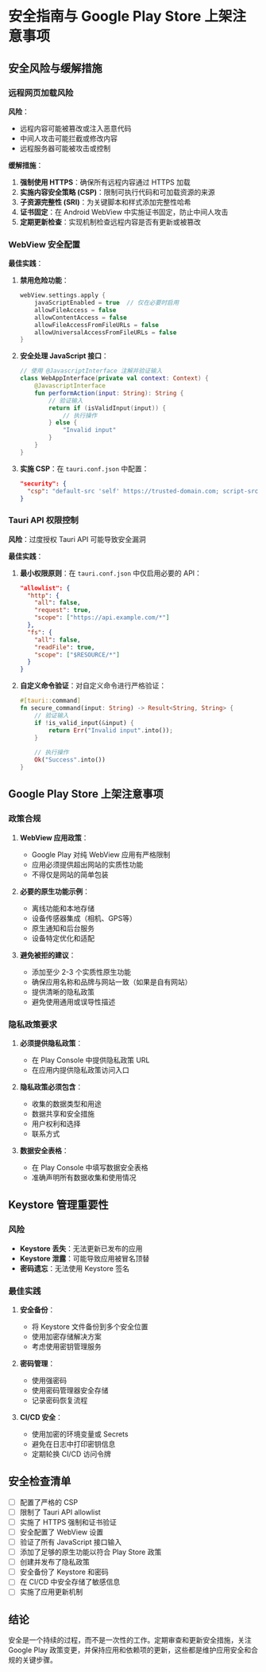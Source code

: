 # 安全指南与 Google Play Store 上架注意事项

## 安全风险与缓解措施

### 远程网页加载风险

**风险**：
- 远程内容可能被篡改或注入恶意代码
- 中间人攻击可能拦截或修改内容
- 远程服务器可能被攻击或控制

**缓解措施**：
1. **强制使用 HTTPS**：确保所有远程内容通过 HTTPS 加载
2. **实施内容安全策略 (CSP)**：限制可执行代码和可加载资源的来源
3. **子资源完整性 (SRI)**：为关键脚本和样式添加完整性哈希
4. **证书固定**：在 Android WebView 中实施证书固定，防止中间人攻击
5. **定期更新检查**：实现机制检查远程内容是否有更新或被篡改

### WebView 安全配置

**最佳实践**：

1. **禁用危险功能**：
   ```kotlin
   webView.settings.apply {
       javaScriptEnabled = true  // 仅在必要时启用
       allowFileAccess = false
       allowContentAccess = false
       allowFileAccessFromFileURLs = false
       allowUniversalAccessFromFileURLs = false
   }
   ```

2. **安全处理 JavaScript 接口**：
   ```kotlin
   // 使用 @JavascriptInterface 注解并验证输入
   class WebAppInterface(private val context: Context) {
       @JavascriptInterface
       fun performAction(input: String): String {
           // 验证输入
           return if (isValidInput(input)) {
               // 执行操作
           } else {
               "Invalid input"
           }
       }
   }
   ```

3. **实施 CSP**：在 `tauri.conf.json` 中配置：
   ```json
   "security": {
     "csp": "default-src 'self' https://trusted-domain.com; script-src 'self' https://trusted-domain.com; style-src 'self' https://trusted-domain.com; img-src 'self' https://trusted-domain.com data:;"
   }
   ```

### Tauri API 权限控制

**风险**：过度授权 Tauri API 可能导致安全漏洞

**最佳实践**：

1. **最小权限原则**：在 `tauri.conf.json` 中仅启用必要的 API：
   ```json
   "allowlist": {
     "http": {
       "all": false,
       "request": true,
       "scope": ["https://api.example.com/*"]
     },
     "fs": {
       "all": false,
       "readFile": true,
       "scope": ["$RESOURCE/*"]
     }
   }
   ```

2. **自定义命令验证**：对自定义命令进行严格验证：
   ```rust
   #[tauri::command]
   fn secure_command(input: String) -> Result<String, String> {
       // 验证输入
       if !is_valid_input(&input) {
           return Err("Invalid input".into());
       }
       
       // 执行操作
       Ok("Success".into())
   }
   ```

## Google Play Store 上架注意事项

### 政策合规

1. **WebView 应用政策**：
   - Google Play 对纯 WebView 应用有严格限制
   - 应用必须提供超出网站的实质性功能
   - 不得仅是网站的简单包装

2. **必要的原生功能示例**：
   - 离线功能和本地存储
   - 设备传感器集成（相机、GPS等）
   - 原生通知和后台服务
   - 设备特定优化和适配

3. **避免被拒的建议**：
   - 添加至少 2-3 个实质性原生功能
   - 确保应用名称和品牌与网站一致（如果是自有网站）
   - 提供清晰的隐私政策
   - 避免使用通用或误导性描述

### 隐私政策要求

1. **必须提供隐私政策**：
   - 在 Play Console 中提供隐私政策 URL
   - 在应用内提供隐私政策访问入口

2. **隐私政策必须包含**：
   - 收集的数据类型和用途
   - 数据共享和安全措施
   - 用户权利和选择
   - 联系方式

3. **数据安全表格**：
   - 在 Play Console 中填写数据安全表格
   - 准确声明所有数据收集和使用情况

## Keystore 管理重要性

### 风险

- **Keystore 丢失**：无法更新已发布的应用
- **Keystore 泄露**：可能导致应用被冒名顶替
- **密码遗忘**：无法使用 Keystore 签名

### 最佳实践

1. **安全备份**：
   - 将 Keystore 文件备份到多个安全位置
   - 使用加密存储解决方案
   - 考虑使用密钥管理服务

2. **密码管理**：
   - 使用强密码
   - 使用密码管理器安全存储
   - 记录密码恢复流程

3. **CI/CD 安全**：
   - 使用加密的环境变量或 Secrets
   - 避免在日志中打印密钥信息
   - 定期轮换 CI/CD 访问令牌

## 安全检查清单

- [ ] 配置了严格的 CSP
- [ ] 限制了 Tauri API allowlist
- [ ] 实施了 HTTPS 强制和证书验证
- [ ] 安全配置了 WebView 设置
- [ ] 验证了所有 JavaScript 接口输入
- [ ] 添加了足够的原生功能以符合 Play Store 政策
- [ ] 创建并发布了隐私政策
- [ ] 安全备份了 Keystore 和密码
- [ ] 在 CI/CD 中安全存储了敏感信息
- [ ] 实施了应用更新机制

## 结论

安全是一个持续的过程，而不是一次性的工作。定期审查和更新安全措施，关注 Google Play 政策变更，并保持应用和依赖项的更新，这些都是维护应用安全和合规的关键步骤。